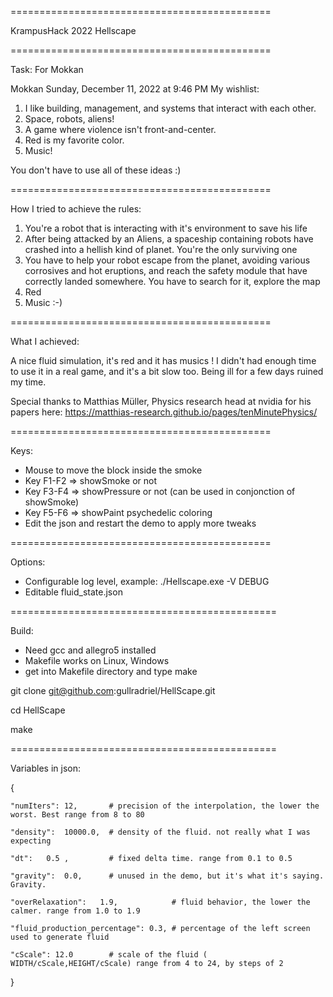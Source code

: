 =============================================

KrampusHack 2022 Hellscape

=============================================

Task: For Mokkan

Mokkan Sunday, December 11, 2022 at 9:46 PM
My wishlist:

1. I like building, management, and systems that interact with each other.
2. Space, robots, aliens!
3. A game where violence isn't front-and-center.
4. Red is my favorite color.
5. Music!

You don't have to use all of these ideas :)

=============================================

How I tried to achieve the rules:

1. You're a robot that is interacting with it's environment to save his life
2. After being attacked by an Aliens, a spaceship containing robots have crashed into a hellish kind of planet. You're
   the only surviving one 
3. You have to help your robot escape from the planet, avoiding various corrosives and hot eruptions, and reach the
   safety module that have correctly landed somewhere. You have to search for it, explore the map
3. Red
4. Music :-)

=============================================

What I achieved:

A nice fluid simulation, it's red and it has musics !
I didn't had enough time to use it in a real game, and it's a bit slow too. 
Being ill for a few days ruined my time.

Special thanks to Matthias Müller, Physics research head at nvidia for his papers here:
https://matthias-research.github.io/pages/tenMinutePhysics/

=============================================

Keys:

* Mouse to move the block inside the smoke
* Key F1-F2 => showSmoke or not
* Key F3-F4 => showPressure or not (can be used in conjonction of showSmoke)
* Key F5-F6 => showPaint psychedelic coloring
* Edit the json and restart the demo to apply more tweaks

=============================================

Options: 

* Configurable log level, example: ./Hellscape.exe -V DEBUG 
* Editable fluid_state.json

==============================================

Build: 

* Need gcc and allegro5 installed 
* Makefile works on Linux, Windows
* get into Makefile directory and type make

git clone git@github.com:gullradriel/HellScape.git

cd HellScape

make

==============================================

Variables in json:

{

	"numIters":	12,       # precision of the interpolation, the lower the worst. Best range from 8 to 80

	"density":	10000.0,  # density of the fluid. not really what I was expecting

	"dt":	0.5 ,         # fixed delta time. range from 0.1 to 0.5

	"gravity":	0.0,      # unused in the demo, but it's what it's saying. Gravity.

	"overRelaxation":	1.9,            # fluid behavior, the lower the calmer. range from 1.0 to 1.9

	"fluid_production_percentage": 0.3, # percentage of the left screen used to generate fluid

	"cScale": 12.0        # scale of the fluid ( WIDTH/cScale,HEIGHT/cScale) range from 4 to 24, by steps of 2   

}

